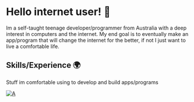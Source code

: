 # Hello internet user! 👋
Im a self-taught teenage developer/programmer from Australia with a deep interest in computers and the internet. My end goal is to eventually make an app/program that will change the internet for the better, if not I just want to live a comfortable life.

## Skills/Experience 🌍

Stuff im comfortable using to develop and build apps/programs

[![A](https://skillicons.dev/icons?i=linux,docker,github,nginx,cloudflare,markdown,python,mongo,html,css)](https://skillicons.dev)

<!--
**Atomic2ds/atomic2ds** is a ✨ _special_ ✨ repository because its `README.md` (this file) appears on your GitHub profile.

Here are some ideas to get you started:

- 🔭 I’m currently working on ...
- 🌱 I’m currently learning ...
- 👯 I’m looking to collaborate on ...
- 🤔 I’m looking for help with ...
- 💬 Ask me about ...
- 📫 How to reach me: ...
- 😄 Pronouns: ...
- ⚡ Fun fact: ...
-->
